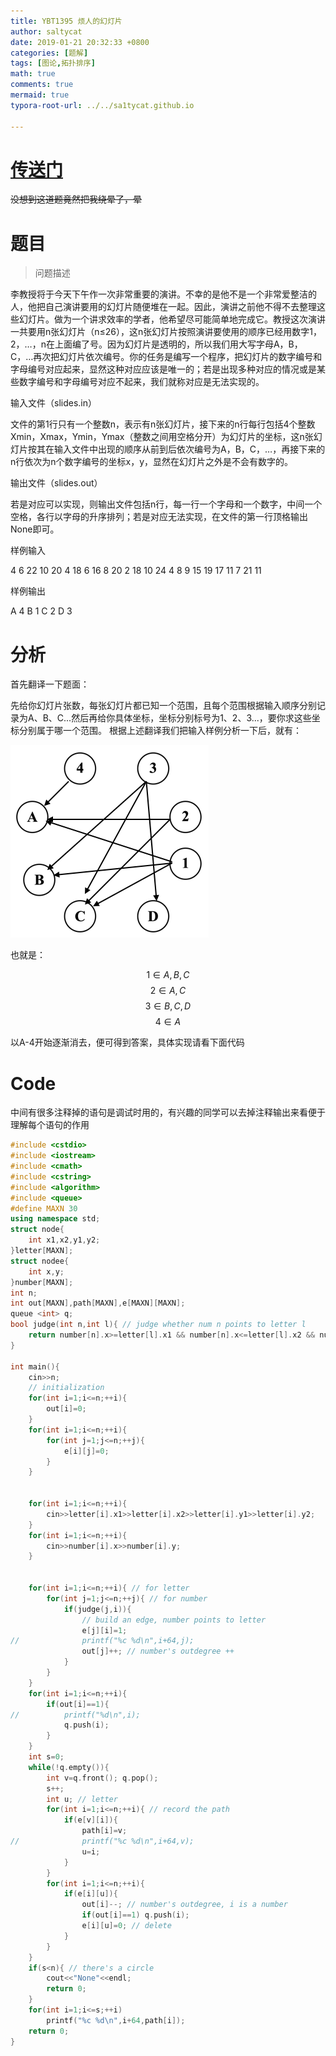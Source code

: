 ```yaml
---
title: YBT1395 烦人的幻灯片
author: saltycat
date: 2019-01-21 20:32:33 +0800
categories: [题解]
tags: [图论,拓扑排序]
math: true
comments: true
mermaid: true
typora-root-url: ../../sa1tycat.github.io

---
```


# [传送门](ybt.ssoier.cn:8088/problem_show.php?pid=1395)
~~没想到这道题竟然把我绕晕了，晕~~

# 题目

>问题描述
>
李教授将于今天下午作一次非常重要的演讲。不幸的是他不是一个非常爱整洁的人，他把自己演讲要用的幻灯片随便堆在一起。因此，演讲之前他不得不去整理这些幻灯片。做为一个讲求效率的学者，他希望尽可能简单地完成它。教授这次演讲一共要用n张幻灯片（n≤26），这n张幻灯片按照演讲要使用的顺序已经用数字1，2，…，n在上面编了号。因为幻灯片是透明的，所以我们用大写字母A，B，C，…再次把幻灯片依次编号。你的任务是编写一个程序，把幻灯片的数字编号和字母编号对应起来，显然这种对应应该是唯一的；若是出现多种对应的情况或是某些数字编号和字母编号对应不起来，我们就称对应是无法实现的。
>
输入文件（slides.in）
>
文件的第1行只有一个整数n，表示有n张幻灯片，接下来的n行每行包括4个整数Xmin，Xmax，Ymin，Ymax（整数之间用空格分开）为幻灯片的坐标，这n张幻灯片按其在输入文件中出现的顺序从前到后依次编号为A，B，C，…，再接下来的n行依次为n个数字编号的坐标x，y，显然在幻灯片之外是不会有数字的。
>
输出文件（slides.out）
>
若是对应可以实现，则输出文件包括n行，每一行一个字母和一个数字，中间一个空格，各行以字母的升序排列；若是对应无法实现，在文件的第一行顶格输出None即可。
>
样例输入
>
4
6 22 10 20
4 18 6 16
8 20 2 18
10 24 4 8
9 15
19 17
11 7
21 11
>
样例输出
>
A 4
B 1
C 2
D 3


# 分析

首先翻译一下题面：

先给你幻灯片张数，每张幻灯片都已知一个范围，且每个范围根据输入顺序分别记录为A、B、C...然后再给你具体坐标，坐标分别标号为1、2、3...，要你求这些坐标分别属于哪一个范围。
根据上述翻译我们把输入样例分析一下后，就有：

![图示](../assets/blog_res/2019-01-21-YBT1395.assets/getImage.png)

也就是：

$$1 \in{} A,B,C$$
$$2 \in{} A,C$$
$$3 \in{} B,C,D$$
$$4 \in{} A$$

以A-4开始逐渐消去，便可得到答案，具体实现请看下面代码

# Code

中间有很多注释掉的语句是调试时用的，有兴趣的同学可以去掉注释输出来看便于理解每个语句的作用

```c++
#include <cstdio>
#include <iostream>
#include <cmath>
#include <cstring>
#include <algorithm>
#include <queue>
#define MAXN 30
using namespace std;
struct node{
    int x1,x2,y1,y2;
}letter[MAXN];
struct nodee{
    int x,y;
}number[MAXN];
int n;
int out[MAXN],path[MAXN],e[MAXN][MAXN];
queue <int> q;
bool judge(int n,int l){ // judge whether num n points to letter l
    return number[n].x>=letter[l].x1 && number[n].x<=letter[l].x2 && number[n].y>=letter[l].y1 && number[n].y<=letter[l].y2;
}

int main(){
    cin>>n;
    // initialization
    for(int i=1;i<=n;++i){
        out[i]=0;
    }
    for(int i=1;i<=n;++i){
        for(int j=1;j<=n;++j){
            e[i][j]=0;
        }
    }


    for(int i=1;i<=n;++i){
        cin>>letter[i].x1>>letter[i].x2>>letter[i].y1>>letter[i].y2;
    }
    for(int i=1;i<=n;++i){
        cin>>number[i].x>>number[i].y;
    }


    for(int i=1;i<=n;++i){ // for letter
        for(int j=1;j<=n;++j){ // for number
            if(judge(j,i)){
                // build an edge, number points to letter
                e[j][i]=1;
//              printf("%c %d\n",i+64,j);
                out[j]++; // number's outdegree ++
            }
        }
    }
    for(int i=1;i<=n;++i){
        if(out[i]==1){
//          printf("%d\n",i);
            q.push(i);
        }
    }
    int s=0;
    while(!q.empty()){
        int v=q.front(); q.pop();
        s++;
        int u; // letter
        for(int i=1;i<=n;++i){ // record the path
            if(e[v][i]){
                path[i]=v;
//              printf("%c %d\n",i+64,v);
                u=i;
            }
        }
        for(int i=1;i<=n;++i){
            if(e[i][u]){
                out[i]--; // number's outdegree, i is a number
                if(out[i]==1) q.push(i); 
                e[i][u]=0; // delete
            }
        }
    }
    if(s<n){ // there's a circle
        cout<<"None"<<endl;
        return 0;
    }
    for(int i=1;i<=s;++i)
        printf("%c %d\n",i+64,path[i]);
    return 0;
}
```